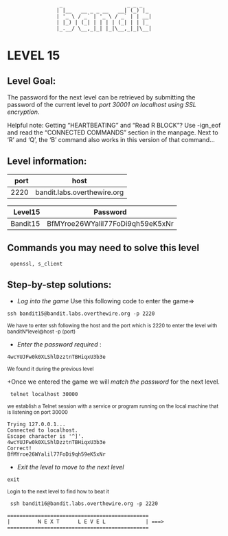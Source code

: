                      _                     _ _ _
                    | |__   __ _ _ __   __| (_) |_
                    | '_ \ / _` | '_ \ / _` | | __|
                    | |_) | (_| | | | | (_| | | |_
                    |_.__/ \__,_|_| |_|\__,_|_|\__|  



# LEVEL 15

## Level Goal:

The password for the next level can be retrieved by submitting the password of 
the current level to *port 30001 on localhost using SSL encryption*.

Helpful note: 
Getting “HEARTBEATING” and “Read R BLOCK”? Use -ign_eof and read the “CONNECTED COMMANDS” section in the manpage.
Next to ‘R’ and ‘Q’, the ‘B’ command also works in this version of that command…



## Level information:

| port |             host               |
|-----:|--------------------------------|
| 2220 |  bandit.labs.overthewire.org   |

| Level15  |    Password                           |
|-------:  |---------------------------------------|
| Bandit15 |    BfMYroe26WYalil77FoDi9qh59eK5xNr   |

## Commands you may need to solve this level

```
 openssl, s_client
```

## Step-by-step solutions:

+ *Log into the game* 
 Use this following code to enter the game=>
```
ssh bandit15@bandit.labs.overthewire.org -p 2220
```
<sub>We have to enter ssh following the host and the port which is 2220 to enter the level  with banditN°level@host -p (port)</sub>

+ *Enter the password required* : 
```
4wcYUJFw0k0XLShlDzztnTBHiqxU3b3e
```
<sub>We found it during the previous level</sub>

+Once we entered the game we will *match the password* for the next level. 



 
``` 
 telnet localhost 30000

```
<sub> we  establish a Telnet session with a service or program running on the local machine that is listening on port 30000</sub>
```
Trying 127.0.0.1...
Connected to localhost.
Escape character is '^]'.
4wcYUJFw0k0XLShlDzztnTBHiqxU3b3e
Correct!
BfMYroe26WYalil77FoDi9qh59eK5xNr

```




+ *Exit the level to move to the next level*
```
exit

```
<sub>Login to the next level to find how to beat it</sub>

```
 ssh bandit16@bandit.labs.overthewire.org -p 2220

```
```
==============================================
|         N E X T      L E V E L             | ===>
==============================================    
```
